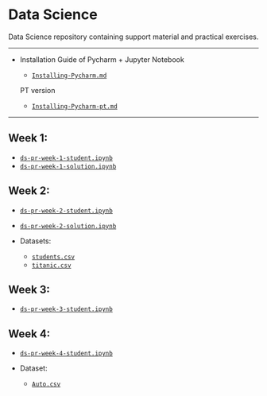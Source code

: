 # Data Science
Data Science repository containing support material and practical exercises.

---
- Installation Guide of Pycharm + Jupyter Notebook
  - [`Installing-Pycharm.md`](https://github.com/AISIC-Lab/Data-Science/blob/main/Installing-Pycharm.md)

  PT version
    - [`Installing-Pycharm-pt.md`](https://github.com/AISIC-Lab/Data-Science/blob/main/Installing-Pycharm-pt.md)

---
## Week 1:
  - [`ds-pr-week-1-student.ipynb`](https://github.com/AISIC-Lab/Data-Science/blob/main/Week_1/ds-pr-week-1-student.ipynb)
  - [`ds-pr-week-1-solution.ipynb`](https://github.com/AISIC-Lab/Data-Science/blob/main/Week_1/ds-pr-week-1-solution.ipynb)

## Week 2:
  - [`ds-pr-week-2-student.ipynb`](https://github.com/AISIC-Lab/Data-Science/blob/main/Week_2/ds-pr-week-2-student.ipynb)
  - [`ds-pr-week-2-solution.ipynb`](https://github.com/AISIC-Lab/Data-Science/blob/main/Week_2/ds-pr-week-2-solution.ipynb)
  
  - Datasets:
    - [`students.csv`](https://github.com/AISIC-Lab/Data-Science/blob/main/Week_2/students.csv)
    - [`titanic.csv`](https://github.com/AISIC-Lab/Data-Science/blob/main/Week_2/titanic.csv)

## Week 3:
  - [`ds-pr-week-3-student.ipynb`](https://github.com/AISIC-Lab/Data-Science/blob/main/Week_3/ds-pr-week-3-student.ipynb)

## Week 4:
  - [`ds-pr-week-4-student.ipynb`](https://github.com/AISIC-Lab/Data-Science/blob/main/Week_4/ds-pr-week-4-student.ipynb)

  - Dataset:
    - [`Auto.csv`](https://github.com/AISIC-Lab/Data-Science/blob/main/Week_4/Auto.csv) 
    
